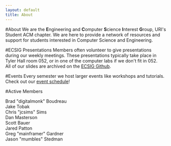 ```yaml
---
layout: default
title: About
---
```


#About
We are the **E**ngineering and **C**omputer **S**cience **I**nterest **G**roup,  URI's Student ACM chapter.  We are here to provide a network of resources and support for students interested in Computer Science and Engineering.

#ECSIG Presentations
Members often volunteer to give presentations during our weekly
meetings.  These presentations typically take place in Tyler Hall room
052, or in one of the computer labs if we don't fit in 052.  
All of our slides are archived on the [ECSIG Github][github].

#Events
Every semester we host larger events like workshops and tutorials.  
Check out our [event schedule][events]!


#Active Members

Brad "digitalmonk" Boudreau  
Jake Tobak  
Chris "jcsims" Sims  
Dan Masterson  
Scott Bauer  
Jared Patton  
Greg "mainframer" Gardner  
Jason "mumbles" Stedman

[events]:http://ecsig.com/events
[github]:https://github.com/ECSIG/presentations
